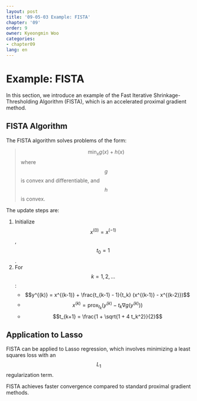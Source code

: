 ```yaml
---
layout: post
title: '09-05-03 Example: FISTA'
chapter: '09'
order: 9
owner: Kyeongmin Woo
categories:
- chapter09
lang: en
---
```

# Example: FISTA

In this section, we introduce an example of the Fast Iterative Shrinkage-Thresholding Algorithm (FISTA), which is an accelerated proximal gradient method.

## FISTA Algorithm
The FISTA algorithm solves problems of the form:
> $$\min_x g(x) + h(x)$$
where $$g$$ is convex and differentiable, and $$h$$ is convex.

The update steps are:
1. Initialize $$x^{(0)} = x^{(-1)}$$, $$t_0 = 1$$.
2. For $$k = 1, 2, ...$$:
   - $$y^{(k)} = x^{(k-1)} + \frac{t_{k-1} - 1}{t_k} (x^{(k-1)} - x^{(k-2)})$$
   - $$x^{(k)} = \text{prox}_{t_k}(y^{(k)} - t_k \nabla g(y^{(k)}))$$
   - $$t_{k+1} = \frac{1 + \sqrt{1 + 4 t_k^2}}{2}$$

## Application to Lasso
FISTA can be applied to Lasso regression, which involves minimizing a least squares loss with an $$L_1$$ regularization term.

FISTA achieves faster convergence compared to standard proximal gradient methods.
